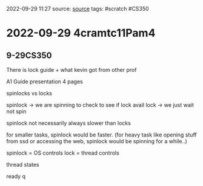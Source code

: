 2022-09-29 11:27
source: [source]()
tags: #scratch #CS350 

#  2022-09-29 4cramtc11Pam4

## 9-29CS350

There is lock guide + what kevin got from other prof

A1 Guide presentation 4 pages



spinlocks vs locks

spinlock -> we are spinning to check to see if lock avail
lock -> we just wait not spin

spinlock not necessarily always slower than locks

for smaller tasks, spinlock would be faster. (for heavy task like opening stuff from ssd or accessing the web, spinlock would be spinning for a while..)

spinlock = OS controls
lock = thread controls

thread states

ready q